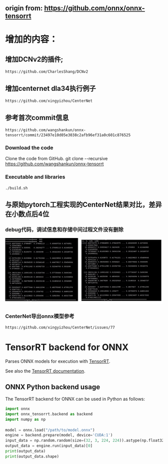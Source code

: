 ## origin from: https://github.com/onnx/onnx-tensorrt

# 增加的内容：
## 增加DCNv2的插件;
    https://github.com/CharlesShang/DCNv2
## 增加centernet dla34执行例子
    https://github.com/xingyizhou/CenterNet
## 参考首次commit信息
    https://github.com/wangshankun/onnx-tensorrt/commit/23497e10d05e3038c2afb96ef31a0c601c876525
    
### Download the code
Clone the code from GitHub.
    git clone --recursive https://github.com/wangshankun/onnx-tensorrt
### Executable and libraries
    ./build.sh

## 与原始pytorch工程实现的CenterNet结果对比，差异在小数点后4位
### debug代码，调试信息和存储中间过程文件没有删除
![image](https://github.com/wangshankun/onnx-tensorrt/blob/master/readme.jpg)


### CenterNet导出onnx模型参考
    https://github.com/xingyizhou/CenterNet/issues/77
   
   
# TensorRT backend for ONNX

Parses ONNX models for execution with [TensorRT](https://developer.nvidia.com/tensorrt).

See also the [TensorRT documentation](https://docs.nvidia.com/deeplearning/sdk/#inference).

## ONNX Python backend usage

The TensorRT backend for ONNX can be used in Python as follows:

```python
import onnx
import onnx_tensorrt.backend as backend
import numpy as np

model = onnx.load("/path/to/model.onnx")
engine = backend.prepare(model, device='CUDA:1')
input_data = np.random.random(size=(32, 3, 224, 224)).astype(np.float32)
output_data = engine.run(input_data)[0]
print(output_data)
print(output_data.shape)
```
